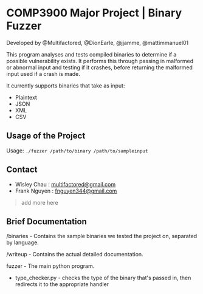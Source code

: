 # COMP3900 Major Project | Binary Fuzzer
Developed by @Multifactored, @DionEarle, @jjamme, @mattimmanuel01

This program analyses and tests compiled binaries to determine if a possible vulnerability exists. It performs this through passing in malformed or abnormal input and testing if it crashes, before returning the malformed input used if a crash is made.

It currently supports binaries that take as input:
* Plaintext
* JSON
* XML 
* CSV

## Usage of the Project

Usage: `./fuzzer /path/to/binary /path/to/sampleinput`

## Contact
* Wisley Chau : multifactored@gmail.com
* Frank Nguyen : fnguyen344@gmail.com
>add more here

## Brief Documentation

/binaries - Contains the sample binaries we tested the project on, separated by language.

/writeup - Contains the actual detailed documentation.

fuzzer - The main python program.
- type_checker.py - checks the type of the binary that's passed in, then redirects it to the appropriate handler
